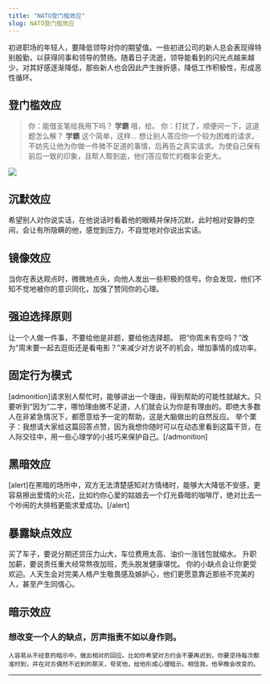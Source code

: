 ```yaml
---
title: "NATO登门槛效应"
slug: NATO登门槛效应
---
```


初进职场的年轻人，要降低领导对你的期望值。一些初进公司的新人总会表现得特别殷勤，以获得同事和领导的赞扬。随着日子流逝，领导能看到的闪光点越来越少，对其好感逐渐降低，那些新人也会因此产生挫折感，降低工作积极性，形成恶性循环。

## 登门槛效应

> 你：能借支笔给我用下吗？ **学霸** 哦，给。 你：打扰了，顺便问一下，这道题怎么解？ **学霸** 这个简单，这样… 想让别人答应你一个较为困难的请求，不妨先让他为你做一件微不足道的事情，后再告之真实请求。为使自己保有前后一致的印象，且帮人帮到底，他们答应帮忙的概率会更大。

[![](https://cdn.fendou.la/tuoss/NATO.jpg)](http://fendou.la)

## 沉默效应

希望别人对你说实话，在他说话时看着他的眼睛并保持沉默，此时相对安静的空间，会让有所隐瞒的他，感觉到压力，不自觉地对你说出实话。

## 镜像效应

当你在表达观点时，微微地点头，向他人发出一些积极的信号。你会发现，他们不知不觉地被你的意识同化，加强了赞同你的心理。

## 强迫选择原则

让一个人做一件事，不要给他是非题，要给他选择题。 把“你周末有空吗？”改为“周末要一起去逛街还是看电影？”来减少对方说不的机会，增加事情的成功率。

## 固定行为模式

\[admonition\]请求别人帮忙时，能够讲出一个理由，得到帮助的可能性就越大。只要听到“因为”二字，哪怕理由微不足道，人们就会认为你是有理由的。即绝大多数人在非紧急情况下，都愿意给予一定的帮助，这是大脑做出的自然反应。 举个栗子：我想请大家给这篇回答点赞，因为我想你随时可以在动态里看到这篇干货，在人际交往中，用一些心理学的小技巧来保护自己。\[/admonition\]

## 黑暗效应

\[alert\]在黑暗的场所中，双方无法清楚感知对方情绪时，能够大大降低不安感，更容易擦出爱情的火花，比如约你心爱的姑娘去一个灯光昏暗的咖啡厅，绝对比去一个吵闹的大排档更能求爱成功。\[/alert\]

## 暴露缺点效应

买了车子，要说分期还贷压力山大，车位费用太高、油价一涨钱包就缩水。 升职加薪，要说责任重大经常熬夜加班，秃头脱发健康堪忧。 你的小缺点会让你更受欢迎。人天生会对完美人格产生敬畏感及嫉妒心，他们更愿意靠近那些不完美的人，甚至产生同情心。

## 暗示效应

### 想改变一个人的缺点，厉声指责不如以身作则。

`人容易从不经意的暗示中，做出相对的回应。比如你希望对方约会不要再迟到，你要坚持每次都准时到，并在对方偶然不迟到的那天，夸奖他，给他形成心理暗示。相信我，他早晚会改变的。`

* * *

